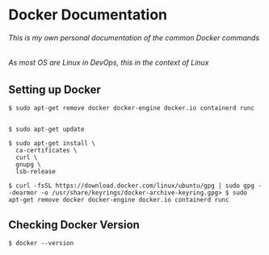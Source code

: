 # Docker Documentation
###### This is my own personal documentation of the common Docker commands
###### As most OS are Linux in DevOps, this in the context of Linux


## Setting up Docker
    $ sudo apt-get remove docker docker-engine docker.io containerd runc
    
    
    $ sudo apt-get update
    
    $ sudo apt-get install \
      ca-certificates \
      curl \
      gnupg \
      lsb-release
      
    $ curl -fsSL https://download.docker.com/linux/ubuntu/gpg | sudo gpg --dearmor -o /usr/share/keyrings/docker-archive-keyring.gpg> $ sudo apt-get remove docker docker-engine docker.io containerd runc

## Checking Docker Version
    $ docker --version
